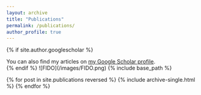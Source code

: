 ```yaml
---
layout: archive
title: "Publications"
permalink: /publications/
author_profile: true
---
```


{% if site.author.googlescholar %}
  <div class="wordwrap">You can also find my articles on <a href="{{site.author.googlescholar}}">my Google Scholar profile</a>.</div>
{% endif %}
![FIDO](/images/FIDO.png)
{% include base_path %}

{% for post in site.publications reversed %}
  {% include archive-single.html %}
{% endfor %}
